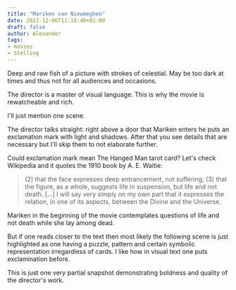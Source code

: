 ```yaml
---
title: "Mariken van Nieumeghen"
date: 2022-12-06T11:18:40+01:00
draft: false
author: Alexander
tags:
- movies
- Stelling
---
```


Deep and raw fish of a picture with strokes of celestial.
May be too dark at times and thus not for all audiences and occasions.

The director is a master of visual language.
This is why the movie is rewatcheable and rich.

I'll just mention one scene.

The director talks straight: right above a door that Mariken enters he puts an exclamation mark with light and shadows.
After that you see details that are necessary but I'll skip them to not elaborate further.

Could exclamation mark mean The Hanged Man tarot card?
Let's check Wikipedia and it quotes the 1910 book by A. E. Waitie: 

> (2) that the face expresses deep entrancement, not suffering; (3) that the figure, as a whole, suggests life in suspension, but life and not death. [...] I will say very simply on my own part that it expresses the relation, in one of its aspects, between the Divine and the Universe.

Mariken in the beginning of the movie contemplates questions of life and not death while she lay among dead.

But if one reads closer to the text then most likely the following scene is just highlighted 
as one having a puzzle, pattern and certain symbolic representation irregardless of cards.
I like how in visual text one puts exclamination before.

This is just one very partial snapshot demonstrating boldness and quality of the director's work.
